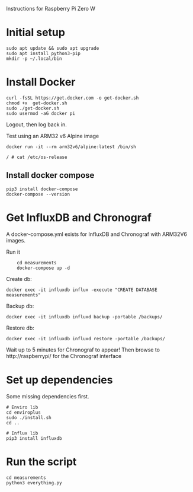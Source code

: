 Instructions for Raspberry Pi Zero W

# Initial setup

```
sudo apt update && sudo apt upgrade
sudo apt install python3-pip
mkdir -p ~/.local/bin
```

# Install Docker

```
curl -fsSL https://get.docker.com -o get-docker.sh
chmod +x  get-docker.sh
sudo ./get-docker.sh
sudo usermod -aG docker pi
```

Logout, then log back in.  

Test using an ARM32 v6 Alpine image

```
docker run -it --rm arm32v6/alpine:latest /bin/sh

/ # cat /etc/os-release
```

## Install docker compose

```
pip3 install docker-compose
docker-compose --version
```


# Get InfluxDB and Chronograf


A docker-compose.yml exists for InfluxDB and Chronograf with ARM32V6 images. 

Run it

```
    cd measurements
    docker-compose up -d
```    

Create db:

    docker exec -it influxdb influx -execute "CREATE DATABASE measurements"

Backup db:

    docker exec -it influxdb influxd backup -portable /backups/

Restore db:

    docker exec -it influxdb influxd restore -portable /backups/

Wait up to 5 minutes for Chronograf to appear!  Then browse to http://raspberrypi/ for the Chronograf interface


# Set up dependencies

Some missing dependencies first. 

```
# Enviro lib
cd enviroplus
sudo ./install.sh
cd ..

# Influx lib
pip3 install influxdb
```



# Run the script

```
cd measurements
python3 everything.py
```

